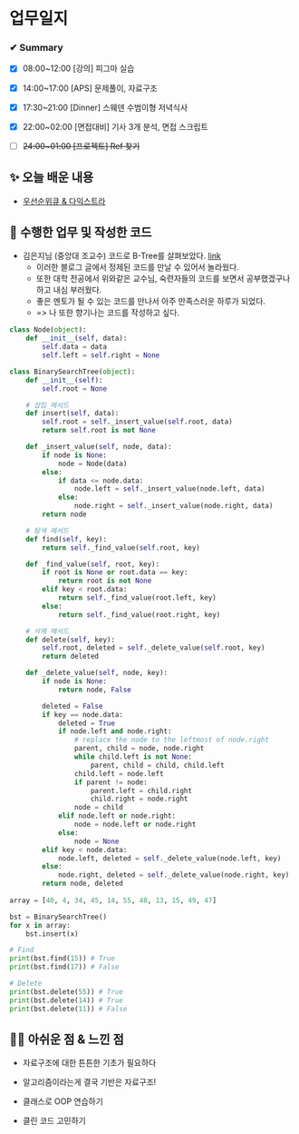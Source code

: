 # 업무일지

### ✔ Summary

- [x] 08:00~12:00 [강의] 피그마 실습
- [x] 14:00~17:00 [APS] 문제풀이, 자료구조
- [x] 17:30~21:00 [Dinner] 스웨덴 수범이형 저녁식사
- [x] 22:00~02:00 [면접대비] 기사 3개 분석, 면접 스크립트
- [ ] ~~24:00~01:00 [프로젝트] Ref 찾기~~



## ✨ 오늘 배운 내용

- [우선순위큐 & 다익스트라](./APS/우선순위큐_다익스트라.md)



## 👀 수행한 업무 및 작성한 코드

- 김은지님 (중앙대 조교수) 코드로 B-Tree를 살펴보았다. [link](http://ejklike.github.io/2018/01/09/traversing-a-binary-tree-1.html)
  - 이러한 블로그 글에서 정제된 코드를 만날 수 있어서 놀라웠다.
  - 또한 대학 전공에서 위와같은 교수님, 숙련자들의 코드를 보면서 공부했겠구나 하고 내심 부러웠다.
  - 좋은 멘토가 될 수 있는 코드를 만나서 아주 만족스러운 하루가 되었다. 
  - => 나 또한 향기나는 코드를 작성하고 싶다.

```python
class Node(object):
    def __init__(self, data):
        self.data = data
        self.left = self.right = None

class BinarySearchTree(object):
    def __init__(self):
        self.root = None

    # 삽입 메서드
    def insert(self, data):
        self.root = self._insert_value(self.root, data)
        return self.root is not None

    def _insert_value(self, node, data):
        if node is None:
            node = Node(data)
        else:
            if data <= node.data:
                node.left = self._insert_value(node.left, data)
            else:
                node.right = self._insert_value(node.right, data)
        return node

    # 탐색 메서드
    def find(self, key):
        return self._find_value(self.root, key)

    def _find_value(self, root, key):
        if root is None or root.data == key:
            return root is not None
        elif key < root.data:
            return self._find_value(root.left, key)
        else:
            return self._find_value(root.right, key)

    # 삭제 메서드
    def delete(self, key):
        self.root, deleted = self._delete_value(self.root, key)
        return deleted

    def _delete_value(self, node, key):
        if node is None:
            return node, False

        deleted = False
        if key == node.data:
            deleted = True
            if node.left and node.right:
                # replace the node to the leftmost of node.right
                parent, child = node, node.right
                while child.left is not None:
                    parent, child = child, child.left
                child.left = node.left
                if parent != node:
                    parent.left = child.right
                    child.right = node.right
                node = child
            elif node.left or node.right:
                node = node.left or node.right
            else:
                node = None
        elif key < node.data:
            node.left, deleted = self._delete_value(node.left, key)
        else:
            node.right, deleted = self._delete_value(node.right, key)
        return node, deleted
    
array = [40, 4, 34, 45, 14, 55, 48, 13, 15, 49, 47]

bst = BinarySearchTree()
for x in array:
    bst.insert(x)

# Find
print(bst.find(15)) # True
print(bst.find(17)) # False

# Delete
print(bst.delete(55)) # True
print(bst.delete(14)) # True
print(bst.delete(11)) # False
```







## 🐱‍💻 아쉬운 점 & 느낀 점

- 자료구조에 대한 튼튼한 기초가 필요하다

- 알고리즘이라는게 결국 기반은 자료구조!

- 클래스로 OOP 연습하기

- 클린 코드 고민하기

  

